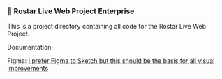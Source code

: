 ###  🌟 Rostar Live Web Project Enterprise

This is a project directory containing all code for the Rostar Live Web Project.

Documentation:

Figma: [I prefer Figma to Sketch but this should be the basis for all visual improvements](https://www.figma.com/design/FPUDXtSwrUdtM2nQXEqZY8/Rostar?node-id=0-1&t=YsR0N6ntWWZC3bBf-1) 

<!--

**Here are some ideas to get you started:**

🙋‍♀️ A short introduction - what is your organization all about?
🌈 Contribution guidelines - how can the community get involved?
👩‍💻 Useful resources - where can the community find your docs? Is there anything else the community should know?
🍿 Fun facts - what does your team eat for breakfast?
🧙 Remember, you can do mighty things with the power of [Markdown](https://docs.github.com/github/writing-on-github/getting-started-with-writing-and-formatting-on-github/basic-writing-and-formatting-syntax)
-->
